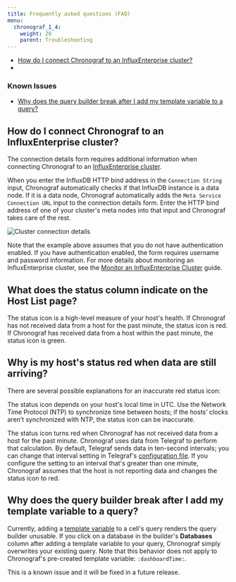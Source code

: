 ```yaml
---
title: Frequently asked questions (FAQ)
menu:
  chronograf_1_4:
    weight: 20
    parent: Troubleshooting
---
```


* [How do I connect Chronograf to an InfluxEnterprise cluster?](#how-do-i-connect-chronograf-to-an-influxenterprise-cluster)
* 
### Known Issues

* [Why does the query builder break after I add my template variable to a query?](#why-does-the-query-builder-break-after-i-add-my-template-variable-to-a-query)


## How do I connect Chronograf to an InfluxEnterprise cluster?

The connection details form requires additional information when connecting Chronograf to an [InfluxEnterprise cluster](https://docs.influxdata.com/enterprise_influxdb/latest/).

When you enter the InfluxDB HTTP bind address in the `Connection String` input, Chronograf automatically checks if that InfluxDB instance is a data node.
If it is a data node, Chronograf automatically adds the `Meta Service Connection URL` input to the connection details form.
Enter the HTTP bind address of one of your cluster's meta nodes into that input and Chronograf takes care of the rest.

![Cluster connection details](/img/chronograf/v1.4/faq-cluster-connection.png)

Note that the example above assumes that you do not have authentication enabled.
If you have authentication enabled, the form requires username and password information.
For more details about monitoring an InfluxEnterprise cluster, see the [Monitor an InfluxEnterprise Cluster](/chronograf/latest/guides/monitoring-influxenterprise-clusters/) guide.


## What does the status column indicate on the Host List page?

The status icon is a high-level measure of your host's health.
If Chronograf has not received data from a host for the past minute,
the status icon is red.
If Chronograf has received data from a host within the past minute,
the status icon is green.

## Why is my host's status red when data are still arriving?

There are several possible explanations for an inaccurate red status icon:

The status icon depends on your host's local time in UTC.
Use the Network Time Protocol (NTP) to synchronize time between hosts;
if the hosts’ clocks aren’t synchronized with NTP, the status icon can be inaccurate.

The status icon turns red when Chronograf has not received data from a host for the past minute.
Chronograf uses data from Telegraf to perform that calculation.
By default, Telegraf sends data in ten-second intervals; you can change that interval setting in Telegraf's [configuration file](/telegraf/latest/administration/configuration/).
If you configure the setting to an interval that's greater than one minute, Chronograf assumes that the host is not reporting data and changes the status icon to red.

## Why does the query builder break after I add my template variable to a query?

Currently, adding a [template variable](/chronograf/latest/guides/dashboard-template-variables/) to a cell's query renders the query builder unusable.
If you click on a database in the builder's **Databases** column after adding a template variable to your query, Chronograf simply overwrites your existing query.
Note that this behavior does not apply to Chronograf's pre-created template variable: `:dashboardTime:`.

This is a known issue and it will be fixed in a future release.
